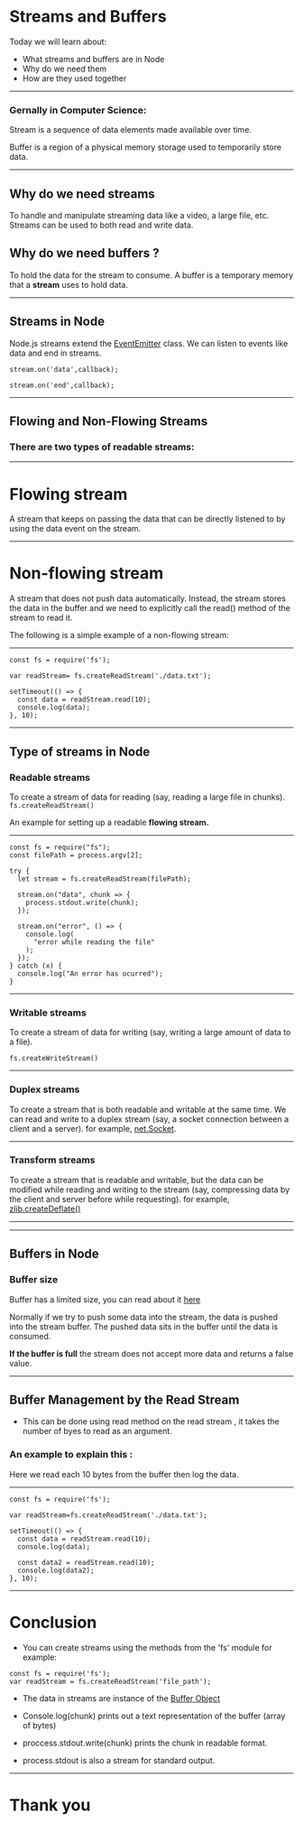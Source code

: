 # Streams and Buffers
Today we will learn about:
* What streams and buffers are in Node
* Why do we need them
* How are they used together


---

### Gernally in Computer Science: 
 Stream is a sequence of data elements made available over time.

Buffer is a region of a physical memory storage used to temporarily store data.

---

## Why do we need streams

To handle and manipulate streaming data like a video, a large file, etc.
Streams can be used to both read and write data.


## Why do we need buffers ?
To hold the data for the stream to consume.
A buffer is a temporary memory that a **stream** uses to hold data.

---


##  Streams in Node

Node.js streams extend the [EventEmitter](https://nodejs.org/api/events.html#events_class_eventemitter) class. We can listen to events like data and end in streams.

```
stream.on('data',callback);

stream.on('end',callback);
```



---

## Flowing and Non-Flowing Streams
### There are two types of readable streams:

---


# Flowing stream 
A stream that keeps on passing the data that can be directly listened to by using the data event on the stream.

---


# Non-flowing stream 

A stream that does not push data automatically. Instead, the stream stores the data in the buffer and we need to explicitly call the read() method of the stream to read it.

The following is a simple example of a non-flowing stream:

---

```
const fs = require('fs');

var readStream= fs.createReadStream('./data.txt');

setTimeout(() => {
  const data = readStream.read(10);
  console.log(data);
}, 10);
```

---



## Type of streams in Node 

### Readable streams

 To create a stream of data for reading (say, reading a large file in chunks).
 `fs.createReadStream()`
 
 An example for setting up a readable **flowing stream.**
 

---

```
const fs = require("fs");
const filePath = process.argv[2];

try {
  let stream = fs.createReadStream(filePath);

  stream.on("data", chunk => {
    process.stdout.write(chunk);
  });
```

```
  stream.on("error", () => {
    console.log(
      "error while reading the file"
    );
  });
} catch (x) {
  console.log("An error has ocurred");
}
```


---


### Writable streams 
To create a stream of data for writing (say, writing a large amount of data to a file).
```
fs.createWriteStream()
```

---

### Duplex streams

To create a stream that is both readable and writable at the same time. We can read and write to a duplex stream (say, a socket connection between a client and a server).
for example, [net.Socket](https://nodejs.org/api/net.html#net_class_net_socket).

---

### Transform streams

To create a stream that is readable and writable, but the data can be modified while reading and writing to the stream (say, compressing data by the client and server before while requesting).
for example, [zlib.createDeflate()](https://nodejs.org/api/zlib.html#zlib_zlib_createdeflate_options)


--- 



---


## Buffers in Node

### Buffer size 
Buffer has a limited size, you can read about it [here](https://nodejs.org/api/stream.html#stream_buffering)

Normally if we try to push some data into the stream, the data is pushed into the stream buffer. The pushed data sits in the buffer until the data is consumed.

**If the buffer is full** the stream does not accept more data and returns a false value.


---

## Buffer Management by the Read Stream

* This can be done using read method on the read stream , it takes the number of byes to read as an argument.

### An example to explain this :

Here we read each 10 bytes from the buffer then log the data.

---

```
const fs = require('fs');

var readStream=fs.createReadStream('./data.txt');

setTimeout(() => {
  const data = readStream.read(10);
  console.log(data);

  const data2 = readStream.read(10);
  console.log(data2);
}, 10);
```


---

# Conclusion 

* You can create streams using the methods from the 'fs' module  for example:
 ```
const fs = require('fs');
 var readStream = fs.createReadStream('file_path');
```
* The data in streams are instance of the [Buffer Object](https://nodejs.org/api/buffer.html#buffer_buffer)

* Console.log(chunk) prints out a text representation of the buffer (array of bytes)
* proccess.stdout.write(chunk) prints the chunk in readable format.

* process.stdout is also a stream for standard output.





---



# Thank you 